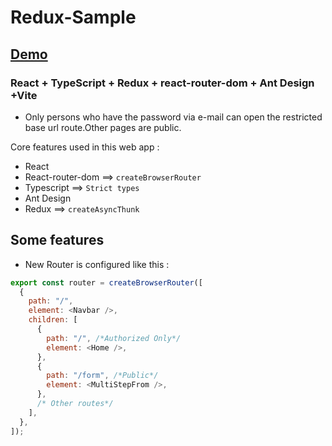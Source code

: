 # Redux-Sample

##  [Demo](https://redux-sample.netlify.app/)

### React + TypeScript + Redux + react-router-dom + Ant Design +Vite

- Only persons who have the password via e-mail can open the restricted
base url route.Other pages are public.

Core features used in this web app :

- React
- React-router-dom  ==> `createBrowserRouter`
- Typescript        ==> `Strict types` 
- Ant Design        
- Redux             ==> `createAsyncThunk` 


## Some features

- New Router is configured like this :

```js
export const router = createBrowserRouter([
  {
    path: "/",
    element: <Navbar />,
    children: [
      {
        path: "/", /*Authorized Only*/
        element: <Home />,
      },
      {
        path: "/form", /*Public*/
        element: <MultiStepFrom />,
      },
      /* Other routes*/
    ],
  },
]);
```

